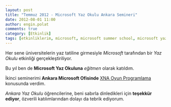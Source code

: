 ```yaml
---
layout: post
title: "Temmuz 2012 - Microsoft Yaz Okulu Ankara Semineri"
date: 2012-08-01 11:00
author: engin.polat
comments: true
category: [Etkinlik]
tags: [etkinliklerim, microsoft, microsoft summer school, microsoft yaz okulu, seminer]
---
```

Her sene üniversitelerin yaz tatiline girmesiyle *Microsoft* tarafından bir *Yaz Okulu* etkinliği gerçekleştiriliyor.

Bu yıl ben de **Microsoft Yaz Okuluna** *eğitmen* olarak katıldım.

İkinci seminerimi **Ankara Microsoft Ofisinde** <a href="/kategori/xna/" title="XNA ile Oyun Programlama" target="_blank">XNA Oyun Programlama</a> konusunda verdim.

*Ankara Yaz Okulu* öğrencilerine, beni sabırla dinledikleri için **teşekkür ediyor**, özverili katılımlarından dolayı da tebrik ediyorum.

